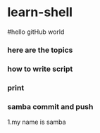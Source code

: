 # learn-shell

#hello gitHub world 
### here are the topics

### how to write script 
### print
### samba commit and push 
1.my name is samba
